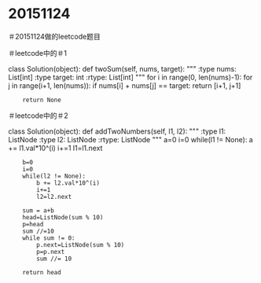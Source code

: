 # 20151124
＃20151124做的leetcode题目

＃leetcode中的＃1

class Solution(object):
    def twoSum(self, nums, target):
        """
        :type nums: List[int]
        :type target: int
        :rtype: List[int]
        """
        for i in range(0, len(nums)-1):
            for j in range(i+1, len(nums)):
                if nums[i] + nums[j] == target:
                    return [i+1, j+1]
                
        
        return None

＃leetcode中的＃2

class Solution(object):
    def addTwoNumbers(self, l1, l2):
        """
        :type l1: ListNode
        :type l2: ListNode
        :rtype: ListNode
        """
        a=0
        i=0
        while(l1 != None):
            a += l1.val*10^(i)
            i+=1
            l1=l1.next
        
        b=0
        i=0
        while(l2 != None):
            b += l2.val*10^(i)
            i+=1
            l2=l2.next
            
        sum = a+b
        head=ListNode(sum % 10)
        p=head
        sum //=10
        while sum != 0:
            p.next=ListNode(sum % 10)
            p=p.next
            sum //= 10
        
        return head
        
